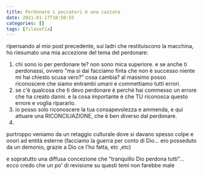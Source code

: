 ```yaml
---
title: Perdonare i peccatori è una cazzata
date: 2021-01-17T10:50:55
categories: []
tags: [filosofia]
---
```


ripensando al mio post precedente, sui ladri che restituiscono la macchina, ho riesumato una mia accezione del tema del perdonare:

1. chi sono io per perdonare te? non sono mica superiore. e se anche ti perdonassi, ovvero "ma si dai facciamo finta che non è successo niente mi hai chiesto scusa vero?" cosa cambia? al massimo posso riconoscere che siamo entrambi umani e commettiamo tutti errori.
2. se c'è qualcosa che ti devo perdonare è perché hai commesso un errore che ha creato danni. e la cosa importante è che TU riconosca questo errore e voglia ripararlo.
3. io posso solo riconoscere la tua consapevolezza e ammenda, e qui attuare una RICONCILIAZIONE, che è ben diverso dal perdonare.
4. 
purtroppo veniamo da un retaggio culturale dove si davano spesso colpe e onori ad entità esterne (facciamo la guerra per conto di Dio... ero posseduto da un demonio, grazie a Dio ce l'ho fatta, etc ,etc)

e sopratutto una diffusa concezione che "tranquillo Dio perdona tutti"... ecco credo che un po' di revisione su questi temi non farebbe male
